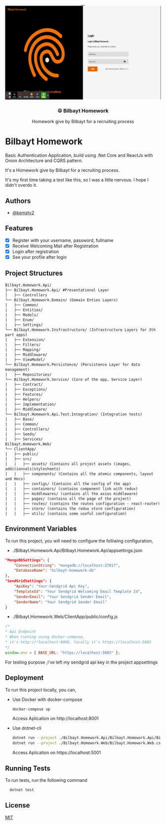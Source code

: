 <p align="center" >
<p align="center" >
   <a href="#">
    <img alt="react-native-gifted-chat" src="./assets/Bilbayt.Homework.Web.gif" width="640" height="302" />
 </a>

</p>

<h3 align="center">
  ☮ Bilbayt Homework
</h3>
<p align="center">
  Homework give by Bilbayt for a recruiting process
</p>

# Bilbayt Homework

Basic Authentication Application, build using .Net Core and ReactJs with Onion Architecture and CQRS pattern.

It's a Homework give by Bilbayt for a recruiting process.

It's my first time taking a test like this, so I was a little nervous. I hope I didn't overdo it.

## Authors

- [@kemsty2](https://www.github.com/kemsty2)

## Features

- [x] Register with your username, password, fullname
- [x] Receive Welcoming Mail after Registration
- [x] Login after registration
- [x] See your profile after login

## Project Structures
```text
Bilbayt.Homework.Api/
├── Bilbayt.Homework.Api/ #Presentational Layer
│   ├── Controllers
└── Bilbayt.Homework.Domain/ (Domain Enties Layers)
|   ├── Common/
|   ├── Entities/
|   ├── Models/
|   ├── Enum/
|   ├── Settings/
└── Bilbayt.Homework.Insfrastructure/ (Infrastructure Layers for 3th part apps)
|   ├── Extension/
|   ├── Filters/
|   ├── Mapping/
|   ├── Middleware/
|   ├── ViewModel/
└── Bilbayt.Homework.Persistence/ (Persistence Layer for data management)
|   ├── Repositories/
└── Bilbayt.Homework.Service/ (Core of the app, Service Layer)
|   ├── Contract/
|   ├── Exceptions/
|   ├── Features/
|   ├── Helpers/
|   ├── Implementation/
|   ├── Middleware/
└── Bilbayt.Homework.Api.Test.Integration/ (Integration tests)
|   ├── Base/
|   ├── Common/
|   ├── Controllers/
|   ├── Seeds/
|   ├── Services/
Bilbayt.Homework.Web/
└── ClientApp/
|   ├── public/
|   ├── src/
|   |   ├── assets/ (Contains all project assets (images, additionnals)stylesheets)
|   |   ├── components/ (Contains all the atomic components, layout and Hocs)
|   |   ├── configs/ (Contains all the config of the app)
|   |   ├── containers/ (contains compenent link with redux)
|   |   ├── middlewares/ (contains all the axios middleware)
|   |   ├── pages/ (contains all the page of the project)
|   |   ├── routes/ (contains the routes configuration - react-router)
|   |   ├── store/ (contains the redux store configuration)
|   |   ├── utils/ (contains some useful configuration)
```
## Environment Variables

To run this project, you will need to configure the folliwing configuration,

- ./Bilbayt.Homework.Api/Bilbayt.Homework.Api/appsettings.json

```json
"MongoDbSettings": {
    "ConnectionString": "mongodb://localhost:27017",
    "DatabaseName": "bilbayt-homework-db"
},
"SendGridSettings": {
    "ApiKey": "Your-Sendgrid Api Key",
    "TemplateId": "Your Sendgrid Welcoming Email Template Id",
    "SenderEmail": "Your Sendgrid Sender Email",
    "SenderName": "Your Sendgrid Sender Email"
}
```

- ./Bilbayt.Homework.Web/ClientApp/public/config.js
```js
/*
* Api Endpoint
* When running using docker-compose, 
* it's http://*localhost:8000, locally it's https://localhost:5003
*/
window.env = { BASE_URL: "https://localhost:5003" };

```

For testing purpose ,i've left my sendgrid api key in the project appsettings

## Deployment

To run this project locally, you can,

- Use Docker with docker-compose

  ```bash
  docker-compose up
  ```

  Access Aplication on http://localhost:8001

- Use dotnet-cli

  ```bash
  dotnet run --project ./Bilbayt.Homework.Api/Bilbayt.Homework.Api/Bilbayt.Homework.Api.csproj
  dotnet run --project ./Bilbayt.Homework.Web/Bilbayt.Homework.Web.csproj
  ```

  Access Aplication on https://localhost:5001

## Running Tests

To run tests, run the following command

```bash
  dotnet test
```

## License

[MIT](https://choosealicense.com/licenses/mit/)
